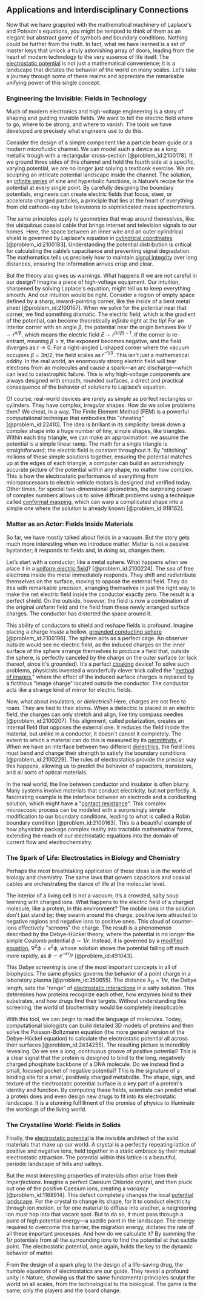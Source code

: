 ## Applications and Interdisciplinary Connections

Now that we have grappled with the mathematical machinery of Laplace's and Poisson's equations, you might be tempted to think of them as an elegant but abstract game of symbols and boundary conditions. Nothing could be further from the truth. In fact, what we have learned is a set of master keys that unlock a truly astonishing array of doors, leading from the heart of modern technology to the very essence of life itself. The [electrostatic potential](@article_id:139819) is not just a mathematical convenience; it is a landscape that dictates the behavior of the world on many scales. Let’s take a journey through some of these realms and appreciate the remarkable unifying power of this single concept.

### Engineering the Invisible: Fields in Technology

Much of modern electronics and high-voltage engineering is a story of shaping and guiding invisible fields. We want to tell the electric field where to go, where to be strong, and where to vanish. The tools we have developed are precisely what engineers use to do this.

Consider the design of a simple component like a particle beam guide or a modern microfluidic channel. We can model such a device as a long metallic trough with a rectangular cross-section [@problem_id:2100178]. If we ground three sides of this channel and hold the fourth side at a specific, varying potential, we are no longer just solving a textbook exercise. We are sculpting an intricate potential landscape inside the channel. The solution, an [infinite series](@article_id:142872) of sine and hyperbolic functions, is Nature’s recipe for the potential at every single point. By carefully designing the boundary potentials, engineers can create electric fields that focus, steer, or accelerate charged particles, a principle that lies at the heart of everything from old cathode-ray tube televisions to sophisticated mass spectrometers.

The same principles apply to geometries that wrap around themselves, like the ubiquitous coaxial cable that brings internet and television signals to our homes. Here, the space between an inner wire and an outer cylindrical shield is governed by Laplace's equation in [cylindrical coordinates](@article_id:271151) [@problem_id:2100183]. Understanding the potential distribution is critical for calculating the cable’s capacitance and preventing signal degradation. The mathematics tells us precisely how to maintain [signal integrity](@article_id:169645) over long distances, ensuring the information arrives crisp and clear.

But the theory also gives us warnings. What happens if we are not careful in our design? Imagine a piece of high-voltage equipment. Our intuition, sharpened by solving Laplace's equation, might tell us to keep everything smooth. And our intuition would be right. Consider a region of empty space defined by a sharp, inward-pointing corner, like the inside of a bent metal sheet [@problem_id:2100167]. When we solve for the potential near that corner, we find something dramatic. The electric field, which is the gradient of the potential, can become theoretically *infinite* right at the tip! For an interior corner with an angle $\beta$, the potential near the origin behaves like $V \sim r^{\pi/\beta}$, which means the electric field $E \sim r^{(\pi/\beta) - 1}$. If the corner is re-entrant, meaning $\beta > \pi$, the exponent becomes negative, and the field diverges as $r \to 0$. For a right-angled L-shaped corner where the vacuum occupies $\beta=3\pi/2$, the field scales as $r^{-1/3}$. This isn't just a mathematical oddity. In the real world, an enormously strong electric field will tear electrons from air molecules and cause a spark—an arc discharge—which can lead to catastrophic failure. This is why high-voltage components are always designed with smooth, rounded surfaces, a direct and practical consequence of the behavior of solutions to Laplace’s equation.

Of course, real-world devices are rarely as simple as perfect rectangles or cylinders. They have complex, irregular shapes. How do we solve problems then? We cheat, in a way. The Finite Element Method (FEM) is a powerful computational technique that embodies this "cheating" [@problem_id:22410]. The idea is brilliant in its simplicity: break down a complex shape into a huge number of tiny, simple shapes, like triangles. Within each tiny triangle, we can make an approximation: we assume the potential is a simple linear ramp. The math for a single triangle is straightforward; the electric field is constant throughout it. By "stitching" millions of these simple solutions together, ensuring the potential matches up at the edges of each triangle, a computer can build an astonishingly accurate picture of the potential within any shape, no matter how complex. This is how the electrostatic performance of everything from microprocessors to electric vehicle motors is designed and verified today. Other times, for special two-dimensional geometries, the surprising power of complex numbers allows us to solve difficult problems using a technique called [conformal mapping](@article_id:143533), which can warp a complicated shape into a simple one where the solution is already known [@problem_id:918162].

### Matter as an Actor: Fields Inside Materials

So far, we have mostly talked about fields in a vacuum. But the story gets much more interesting when we introduce matter. Matter is not a passive bystander; it responds to fields and, in doing so, changes them.

Let’s start with a conductor, like a metal sphere. What happens when we place it in a [uniform electric field](@article_id:263811)? [@problem_id:2100224]. The sea of free electrons inside the metal immediately responds. They shift and redistribute themselves on the surface, moving to oppose the external field. They do this with remarkable precision, arranging themselves in just the right way to make the net electric field inside the conductor exactly zero. The result is a perfect shield. On the outside, however, the field is now a combination of the original uniform field and the field from these newly arranged surface charges. The conductor has distorted the space around it.

This ability of conductors to shield and reshape fields is profound. Imagine placing a charge *inside* a hollow, [grounded conducting sphere](@article_id:271184) [@problem_id:2100196]. The sphere acts as a perfect cage. An observer outside would see no electric field, as the induced charges on the inner surface of the sphere arrange themselves to produce a field that, outside the sphere, is perfectly canceled by the charge on the outer surface (or lack thereof, since it's grounded). It’s a perfect [cloaking](@article_id:196953) device! To solve such problems, physicists invented a wonderfully clever trick called the "[method of images](@article_id:135741)," where the effect of the induced surface charges is replaced by a fictitious "image charge" located outside the conductor. The conductor acts like a strange kind of mirror for electric fields.

Now, what about insulators, or *dielectrics*? Here, charges are not free to roam. They are tied to their atoms. When a dielectric is placed in an electric field, the charges can only stretch and align, like tiny compass needles [@problem_id:2100207]. This alignment, called polarization, creates an internal field that opposes the external one. It reduces the field inside the material, but unlike in a conductor, it doesn't cancel it completely. The extent to which a material can do this is measured by its [permittivity](@article_id:267856), $\epsilon$. When we have an interface between two different [dielectrics](@article_id:145269), the field lines must bend and change their strength to satisfy the boundary conditions [@problem_id:2100229]. The rules of electrostatics provide the precise way this happens, allowing us to predict the behavior of capacitors, transistors, and all sorts of optical materials.

In the real world, the line between conductor and insulator is often blurry. Many systems involve materials that conduct electricity, but not perfectly. A fascinating example is the interface between an electrode and a conducting solution, which might have a "[contact resistance](@article_id:142404)". This complex microscopic process can be modeled with a surprisingly simple modification to our boundary conditions, leading to what is called a Robin boundary condition [@problem_id:2100163]. This is a beautiful example of how physicists package complex reality into tractable mathematical forms, extending the reach of our electrostatic equations into the domain of current flow and electrochemistry.

### The Spark of Life: Electrostatics in Biology and Chemistry

Perhaps the most breathtaking application of these ideas is in the world of biology and chemistry. The same laws that govern capacitors and coaxial cables are orchestrating the dance of life at the molecular level.

The interior of a living cell is not a vacuum; it’s a crowded, salty soup teeming with charged ions. What happens to the electric field of a charged molecule, like a protein, in this environment? The mobile ions in the solution don't just stand by; they swarm around the charge, positive ions attracted to negative regions and negative ions to positive ones. This cloud of counter-ions effectively "screens" the charge. The result is a phenomenon described by the Debye-Hückel theory, where the potential is no longer the simple Coulomb potential $\phi \sim 1/r$. Instead, it is governed by a [modified equation](@article_id:172960), $\nabla^2 \phi = \kappa^2 \phi$, whose solution shows the potential falling off much more rapidly, as $\phi \sim e^{-\kappa r} / r$ [@problem_id:491043].

This *Debye screening* is one of the most important concepts in all of biophysics. The same physics governs the behavior of a point charge in a laboratory plasma [@problem_id:350655]. The distance $\lambda_D = 1/\kappa$, the Debye length, sets the "range" of [electrostatic interactions](@article_id:165869) in a salty solution. This determines how proteins recognize each other, how enzymes bind to their substrates, and how drugs find their targets. Without understanding this screening, the world of biochemistry would be completely inexplicable.

With this tool, we can begin to read the language of molecules. Today, computational biologists can build detailed 3D models of proteins and then solve the Poisson-Boltzmann equation (the more general version of the Debye-Hückel equation) to calculate the electrostatic potential all across their surfaces [@problem_id:2434255]. The resulting picture is incredibly revealing. Do we see a long, continuous groove of positive potential? This is a clear signal that the protein is designed to bind to the long, negatively charged phosphate backbone of a DNA molecule. Do we instead find a small, focused pocket of negative potential? This is the signature of a binding site for a small, positively charged metabolite. The shape, sign, and texture of the electrostatic potential surface is a key part of a protein's identity and function. By computing these fields, scientists can predict what a protein does and even design new drugs to fit into its electrostatic landscape. It is a stunning fulfillment of the promise of physics to illuminate the workings of the living world.

### The Crystalline World: Fields in Solids

Finally, the [electrostatic potential](@article_id:139819) is the invisible architect of the solid materials that make up our world. A crystal is a perfectly repeating lattice of positive and negative ions, held together in a static embrace by their mutual electrostatic attraction. The potential within this lattice is a beautiful, periodic landscape of hills and valleys.

But the most interesting properties of materials often arise from their *imperfections*. Imagine a perfect Caesium Chloride crystal, and then pluck out one of the positive Caesium ions, creating a *vacancy* [@problem_id:1188914]. This defect completely changes the local [potential landscape](@article_id:270502). For the crystal to change its shape, for it to conduct electricity through ion motion, or for one material to diffuse into another, a neighboring ion must hop into that vacant spot. But to do so, it must pass through a point of high potential energy—a saddle point in the landscape. The energy required to overcome this barrier, the migration energy, dictates the rate of all these important processes. And how do we calculate it? By summing the $1/r$ potentials from all the surrounding ions to find the potential at that saddle point. The electrostatic potential, once again, holds the key to the dynamic behavior of matter.

From the design of a spark plug to the design of a life-saving drug, the humble equations of electrostatics are our guide. They reveal a profound unity in Nature, showing us that the same fundamental principles sculpt the world on all scales, from the technological to the biological. The game is the same; only the players and the board change.